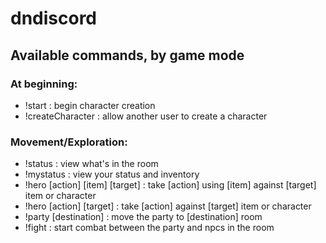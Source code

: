 # dndiscord
## Available commands, by game mode

### At beginning:
- !start : begin character creation
- !createCharacter : allow another user to create a character

### Movement/Exploration:
- !status : view what's in the room
- !mystatus : view your status and inventory
- !hero [action] [item] [target] : take [action] using [item] against [target] item or character
- !hero [action] [target] : take [action] against [target] item or character
- !party [destination] : move the party to [destination] room
- !fight : start combat between the party and npcs in the room
